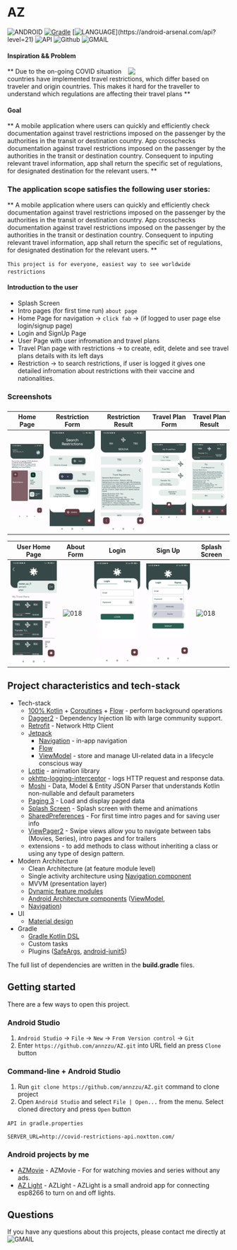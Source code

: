 # AZ

![ANDROID](https://badgen.net/badge/OS/Android?icon=https://raw.githubusercontent.com/androiddevnotes/awesome-android-kotlin-apps/master/assets/android.svg&color=3ddc84)
[![Gradle](https://img.shields.io/badge/gradle-7.0.2-blue.svg)](https://lv.binarybabel.org/catalog/gradle/latest)
[![LANGUAGE](https://badgen.net/badge/language/Kotlin?)](https://android-arsenal.com/api?level=21)
![API](https://img.shields.io/badge/API-21%2B-blue.svg?style=flat)
![Github](https://img.shields.io/badge/GitHub-annzzu-blue.svg?style=flat)
![GMAIL](https://img.shields.io/badge/Gmail-anaz.zurabashvili@gmail.com-blue.svg?style=flat)
#### Inspiration && Problem
<img width="230" align="right"  src="screenshots/demo.gif"/>
** Due to the on-going COVID situation countries have implemented travel restrictions,
which differ based on traveler and origin countries. This makes it hard for the traveller 
to understand which regulations are affecting their travel plans **

#### Goal

** A mobile application where users can quickly and efficiently check documentation
against travel restrictions imposed on the passenger by the authorities in the transit or
destination country. App crosschecks documentation against travel restrictions
imposed on the passenger by the authorities in the transit or destination country. Consequent
to inputing relevant travel information, app shall return the specific set of regulations, for
designated destination for the relevant users. **

### The application scope satisfies the following user stories:

** A mobile application where users can quickly and efficiently check documentation
against travel restrictions imposed on the passenger by the authorities in the transit or
destination country. App crosschecks documentation against travel restrictions
imposed on the passenger by the authorities in the transit or destination country. Consequent
to inputing relevant travel information, app shall return the specific set of regulations, for
designated destination for the relevant users. **

` This project is for everyone, easiest way to see worldwide restrictions `
#### Introduction to the user

* Splash Screen
* Intro pages (for first time run) `about page`
* Home Page for navigation ->  `click fab` -> (if logged to user page else login/signup page)
* Login and SignUp Page 
* User Page with user infromation and travel plans
* Travel Plan page with restrictions ->  to create, edit, delete and see travel plans details with its left days
* Restriction -> to search restrictions, if user is logged it gives one detailed infromation about restrictions with their vaccine and nationalities.

### Screenshots
###
Home Page | Restriction Form | Restriction Result | Travel Plan Form  | Travel Plan Result
---|---|---|---|---
<img src="screenshots/home.jpg"  width="200" alt="018"/> | <img src="screenshots/restriction_form.jpg"  width="200" alt="018" /> | <img src="screenshots/restriction_result.jpg"  width="200" alt="018" />  | <img src="screenshots/travel_plan_form.jpg"  width="200" alt="018" />| <img src="screenshots/travel_plan.jpg" width="200" alt="018"  /> | 

User Home Page | About Form | Login | Sign Up |Splash Screen
---|---|---|---|---
<img src="screenshots/user_home.jpg"  width="200" alt="018"/> | <img src="screenshots/about.gif"  width="200" alt="018" />| <img src="screenshots/login.jpg"  width="200" alt="018" />| <img src="screenshots/signup.jpg"  width="200" alt="018" />| <img src="screenshots/splash_screen.gif"  width="200" alt="018" />




## Project characteristics and tech-stack
* Tech-stack
    * [100% Kotlin](https://kotlinlang.org/) + [Coroutines](https://kotlinlang.org/docs/reference/coroutines-overview.html) + [Flow](https://developer.android.com/reference/androidx/constraintlayout/helper/widget/Flow) - perform background operations
    * [Dagger2](https://github.com/google/dagger) - Dependency Injection lib with large community support.
    * [Retrofit](https://square.github.io/retrofit/) - Network Http Client
    * [Jetpack](https://developer.android.com/jetpack)
        * [Navigation](https://developer.android.com/topic/libraries/architecture/navigation/) - in-app navigation
        * [Flow](https://developer.android.com/kotlin/flow) 
        * [ViewModel](https://developer.android.com/topic/libraries/architecture/viewmodel) - store and manage UI-related data in a lifecycle conscious way
    * [Lottie](http://airbnb.io/lottie) - animation library
    * [okhttp-logging-interceptor](https://github.com/square/okhttp/blob/master/okhttp-logging-interceptor/README.md) - logs HTTP request and response data.
    * [Moshi](https://github.com/square/moshi) - Data, Model & Entity JSON Parser that understands Kotlin non-nullable and default parameters
    * [Paging 3](https://developer.android.com/topic/libraries/architecture/paging/v3-migration) -  Load and display paged data
    * [Splash Screen](https://developer.android.com/guide/topics/ui/splash-screen) - Splash screen with theme and animations
    * [SharedPreferences](https://developer.android.com/reference/android/content/SharedPreferences) - For first time intro pages and for saving user info
    * [ViewPager2](https://developer.android.com/jetpack/androidx/releases/viewpager2) - Swipe views allow you to navigate between tabs (Movies, Series), intro pages and for trailers 
    * extensions - to add methods to class without inheriting a class or using any type of design pattern. 
* Modern Architecture
    * Clean Architecture (at feature module level)
    * Single activity architecture using [Navigation component](https://developer.android.com/guide/navigation/navigation-getting-started)
    * MVVM  (presentation layer)
    * [Dynamic feature modules](https://developer.android.com/studio/projects/dynamic-delivery)
    * [Android Architecture components](https://developer.android.com/topic/libraries/architecture) ([ViewModel](https://developer.android.com/topic/libraries/architecture/viewmodel), 
    * [Navigation](https://developer.android.com/jetpack/androidx/releases/navigation))
* UI
    * [Material design](https://material.io/design)
* Gradle
    * [Gradle Kotlin DSL](https://docs.gradle.org/current/userguide/kotlin_dsl.html)
    * Custom tasks
    * Plugins ([SafeArgs](https://developer.android.com/guide/navigation/navigation-pass-data#Safe-args),
      [android-junit5](https://github.com/mannodermaus/android-junit5))

The full list of dependencies are written in the **build.gradle** files.


## Getting started

There are a few ways to open this project.

### Android Studio

1. `Android Studio` -> `File` -> `New` -> `From Version control` -> `Git`
2. Enter `https://github.com/annzzu/AZ.git` into URL field an press `Clone` button

### Command-line + Android Studio

1. Run `git clone https://github.com/annzzu/AZ.git` command to clone project
2. Open `Android Studio` and select `File | Open...` from the menu. Select cloned directory and press `Open` button


`API in gradle.properties`
```gradle.properties
SERVER_URL=http://covid-restrictions-api.noxtton.com/
```


### Android projects by me
- [AZMovie](https://github.com/annzzu/AZMovie) - AZMovie - For  for watching movies and series without any ads.
- [AZ Light](https://github.com/annzzu/AZLight) - AZLight - AZLight is a small android app for connecting esp8266 to turn on and off lights.

## Questions
If you have any questions about this projects, please contact me directly at ![GMAIL](https://img.shields.io/badge/Gmail-anaz.zurabashvili@gmail.com-blue.svg?style=flat)
